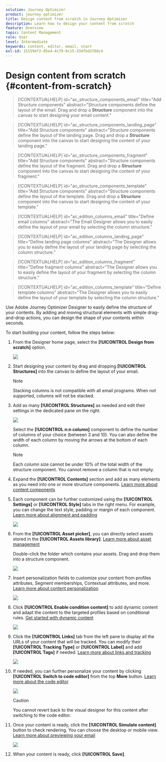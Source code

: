 ```yaml
---
solution: Journey Optimizer
product: journey optimizer
title: Design content from scratch in Journey Optimizer
description: Learn how to design your content from scratch
feature: Overview
topic: Content Management
role: User
level: Intermediate
keywords: content, editor, email, start
exl-id: 151594f2-85e4-4c79-9c15-334fbd3768c4
---
```

# Design content from scratch {#content-from-scratch}

>[!CONTEXTUALHELP]
>id="ac_structure_components_email"
>title="Add Structure components"
>abstract="Structure components define the layout of the email. Drag and drop a **Structure** component into the canvas to start designing your email content."

>[!CONTEXTUALHELP]
>id="ac_structure_components_landing_page"
>title="Add Structure components"
>abstract="Structure components define the layout of the landing page. Drag and drop a **Structure** component into the canvas to start designing the content of your landing page."

>[!CONTEXTUALHELP]
>id="ac_structure_components_fragment"
>title="Add Structure components"
>abstract="Structure components define the layout of the fragment. Drag and drop a **Structure** component into the canvas to start designing the content of your fragment."

>[!CONTEXTUALHELP]
>id="ac_structure_components_template"
>title="Add Structure components"
>abstract="Structure components define the layout of the template. Drag and drop a **Structure** component into the canvas to start designing the content of your template."


>[!CONTEXTUALHELP]
>id="ac_edition_columns_email"
>title="Define email columns"
>abstract="The Email Designer allows you to easily define the layout of your email by selecting the column structure."

>[!CONTEXTUALHELP]
>id="ac_edition_columns_landing_page"
>title="Define landing page columns"
>abstract="The Designer allows you to easily define the layout of your landing page by selecting the column structure."

>[!CONTEXTUALHELP]
>id="ac_edition_columns_fragment"
>title="Define fragment columns"
>abstract="The Designer allows you to easily define the layout of your fragment by selecting the column structure."

>[!CONTEXTUALHELP]
>id="ac_edition_columns_template"
>title="Define template columns"
>abstract="The Designer allows you to easily define the layout of your template by selecting the column structure."


Use Adobe Journey Optimizer Designer to easily define the structure of your contents. By adding and moving structural elements with simple drag-and-drop actions, you can design the shape of your contents within seconds.

To start building your content, follow the steps below:

1. From the Designer home page, select the **[!UICONTROL Design from scratch]** option.

    ![](assets/email_designer.png)

1. Start designing your content by drag and dropping **[!UICONTROL Structures]** into the canvas to define the layout of your email.

   >[!NOTE]
   >
   >Stacking columns is not compatible with all email programs. When not supported, columns will not be stacked.

    <!--Once placed in the email, you cannot move nor remove your components unless there is already a content component or a fragment placed inside. This is not true in AJO - TBC?-->

1. Add as many **[!UICONTROL Structures]** as needed and edit their settings in the dedicated pane on the right.

    ![](assets/email_designer_structure_components.png)

    Select the **[!UICONTROL n:n column]** component to define the number of columns of your choice (between 3 and 10). You can also define the width of each column by moving the arrows at the bottom of each column.

   >[!NOTE]
   >
   >Each column size cannot be under 10% of the total width of the structure component. You cannot remove a column that is not empty.

1. Expand the **[!UICONTROL Contents]** section and add as many elements as you need into one or more structure components. [Learn more about content components](content-components.md)

1. Each component can be further customized using the **[!UICONTROL Settings]** or **[!UICONTROL Style]** tabs in the right menu. For example, you can change the text style, padding or margin of each component. [Learn more about alignment and padding](alignment-and-padding.md)

    ![](assets/email_designer_structure_component.png)

1. From the **[!UICONTROL Asset picker]**, you can directly select assets stored in the **[!UICONTROL Assets library]**. [Learn more about asset management](assets-essentials.md)

    Double-click the folder which contains your assets. Drag and drop them into a structure component.

    ![](assets/email_designer_asset_picker.png)

1. Insert personalization fields to customize your content from profiles attributes, Segment memberships, Contextual attributes, and more. [Learn more about content personalization](../personalization/personalize.md)

    ![](assets/email_designer_personalization.png)

1. Click **[!UICONTROL Enable condition content]** to add dynamic content and adapt the content to the targeted profiles based on conditional rules. [Get started with dynamic content](../personalization/get-started-dynamic-content.md)

    ![](assets/email_designer_dynamic-content.png)

1. Click the **[!UICONTROL Links]** tab from the left pane to display all the URLs of your content that will be tracked. You can modify their **[!UICONTROL Tracking Type]** or **[!UICONTROL Label]** and add **[!UICONTROL Tags]** if needed. [Learn more about links and tracking](message-tracking.md)

    ![](assets/email_designer_links.png)

1. If needed, you can further personalize your content by clicking **[!UICONTROL Switch to code editor]** from the top **More** button. [Learn more about the code editor](code-content.md)

    ![](assets/email_designer_switch-to-code.png)

    >[!CAUTION]
    >
    >You cannot revert back to the visual designer for this content after switching to the code editor.

1. Once your content is ready, click the **[!UICONTROL Simulate content]** button to check rendering. You can choose the desktop or mobile view. [Learn more about previewing your email](preview.md)

    ![](assets/email_designer_simulate_content.png)

1. When your content is ready, click **[!UICONTROL Save]**.

